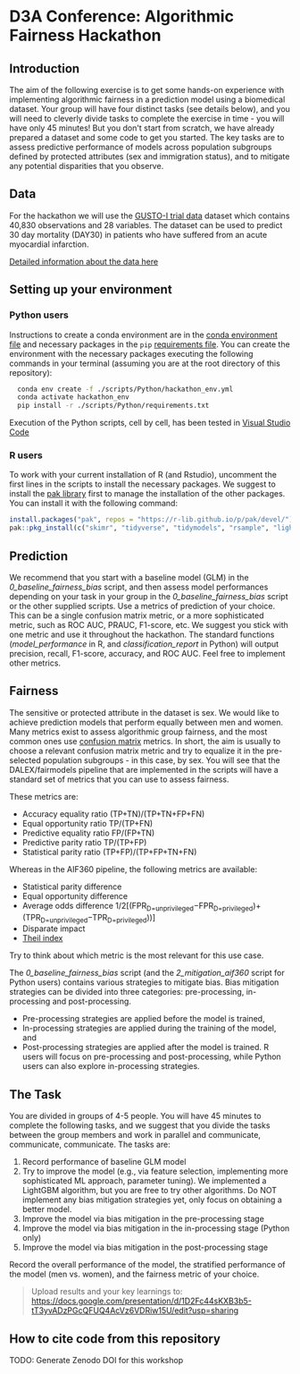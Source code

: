 # D3A Conference: Algorithmic Fairness Hackathon

## Introduction
The aim of the following exercise is to get some hands-on experience with implementing algorithmic fairness in a prediction model using a biomedical dataset. Your group will have four distinct tasks (see details below), and you will need to cleverly divide tasks to complete the exercise in time - you will have only 45 minutes! But you don't start from scratch, we have already prepared a dataset and some code to get you started. The key tasks are to assess predictive performance of models across population subgroups defined by protected attributes (sex and immigration status), and to mitigate any potential disparities that you observe.

## Data
For the hackathon we will use the [GUSTO-I trial data](https://pubmed.ncbi.nlm.nih.gov/7882472/) dataset which contains 40,830 observations and 28 variables. The dataset can be used to predict 30 day mortality (DAY30) in patients who have suffered from an acute myocardial infarction.

[Detailed information about the data here](data/Dataset.md)

## Setting up your environment

### Python users

Instructions to create a conda environment are in the [conda environment file](scripts/Python/hackathon_env.yml) and necessary packages in the `pip` [requirements file](scripts/Python/requirements.txt). You can create the environment with the necessary packages executing the following commands in your terminal (assuming you are at the root directory of this repository):

```bash
  conda env create -f ./scripts/Python/hackathon_env.yml
  conda activate hackathon_env
  pip install -r ./scripts/Python/requirements.txt
```

Execution of the Python scripts, cell by cell, has been tested in [Visual Studio Code](https://code.visualstudio.com/)

### R users

To work with your current installation of R (and Rstudio), uncomment the first lines in the scripts to install the necessary packages. We suggest to install the [pak library](https://pak.r-lib.org/) first to manage the installation of the other packages. You can install it with the following command:

```R
install.packages("pak", repos = "https://r-lib.github.io/p/pak/devel/")
pak::pkg_install(c("skimr", "tidyverse", "tidymodels", "rsample", "lightgbm", "parsnip", "bonsai", "tune", "yardstick", "DALEX", "DALEXtra", "fairmodels", "ggplot2", "pROC", "gbm"))
```

## Prediction
We recommend that you start with a baseline model (GLM) in the *0_baseline_fairness_bias* script, and then assess model performances depending on your task in your group in the *0_baseline_fairness_bias* script or the other supplied scripts. Use a metrics of prediction of your choice. This can be a single confusion matrix metric, or a more sophisticated metric, such as ROC AUC, PRAUC, F1-score, etc. We suggest you stick with one metric and use it throughout the hackathon. The standard functions (*model_performance* in R, and *classification_report* in Python) will output precision, recall, F1-score, accuracy, and ROC AUC. Feel free to implement other metrics.

## Fairness
The sensitive or protected attribute in the dataset is sex. We would like to achieve prediction models that perform equally between men and women. Many metrics exist to assess algorithmic group fairness, and the most common ones use [confusion matrix](https://en.wikipedia.org/wiki/Confusion_matrix) metrics. In short, the aim is usually to choose a relevant confusion matrix metric and try to equalize it in the pre-selected population subgroups - in this case, by sex. You will see that the DALEX/fairmodels pipeline that are implemented in the scripts will have a standard set of metrics that you can use to assess fairness.

These metrics are: 
- Accuracy equality ratio (TP+TN)/(TP+TN+FP+FN)
- Equal opportunity ratio TP/(TP+FN)
- Predictive equality ratio FP/(FP+TN)
- Predictive parity ratio TP/(TP+FP)
- Statistical parity ratio (TP+FP)/(TP+FP+TN+FN)

Whereas in the AIF360 pipeline, the following metrics are available:

- Statistical parity difference
- Equal opportunity difference
- Average odds difference 1/2[(FPR<sub>D=unprivileged</sub>−FPR<sub>D=privileged</sub>)+(TPR<sub>D=unprivileged</sub>−TPR<sub>D=privileged</sub>))]
- Disparate impact
- [Theil index](https://en.wikipedia.org/wiki/Theil_index)

Try to think about which metric is the most relevant for this use case.

The *0_baseline_fairness_bias* script (and the *2_mitigation_aif360* script for Python users) contains various strategies to mitigate bias. Bias mitigation strategies can be divided into three categories: pre-processing, in-processing and post-processing. 
- Pre-processing strategies are applied before the model is trained,
- In-processing strategies are applied during the training of the model, and
- Post-processing strategies are applied after the model is trained. 
R users will focus on pre-processing and post-processing, while Python users can also explore in-processing strategies.

## The Task
You are divided in groups of 4-5 people. You will have 45 minutes to complete the following tasks, and we suggest that you divide the tasks between the group members and work in parallel and communicate, communicate, communicate.
The tasks are:
1. Record performance of baseline GLM model
2. Try to improve the model (e.g., via feature selection, implementing more sophisticated ML approach, parameter tuning). We implemented a LightGBM algorithm, but you are free to try other algorithms. Do NOT implement any bias mitigation strategies yet, only focus on obtaining a better model.
3. Improve the model via bias mitigation in the pre-processing stage
4. Improve the model via bias mitigation in the in-processing stage (Python only)
5. Improve the model via bias mitigation in the post-processing stage

Record the overall performance of the model, the stratified performance of the model (men vs. women), and the fairness metric of your choice.

> Upload results and your key learnings to:
https://docs.google.com/presentation/d/1D2Fc44sKXB3b5-tT3yvADzPGcQFUQ4AcVz6VDRiw15U/edit?usp=sharing

## How to cite code from this repository
TODO: Generate Zenodo DOI for this workshop
